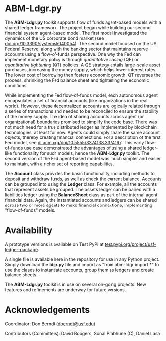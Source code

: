# ABM-Ldgr.py

The <b>ABM-Ldgr.py</b> toolkit supports flow of funds agent-based models with a shared ledger framework. The project began while building our second financial system agent-based model. The first model investigated the dynamics of the US corporate bond market (see <a href="https://doi.org/10.3390/systems5040054">doi.org/10.3390/systems5040054</a>). The second model focused on the US Federal Reserve, along with the banking sector that maintains reserve accounts using a flow-of-funds perspective. One way the Fed can implement monetary policy is through <i>quantitative easing</i> (QE) or <i>quantitative tightening</i> (QT) policies. A QE strategy entails large-scale asset purchases, increasing the money supply, which helps lower interest rates. The lower cost of borrowing then fosters economic growth. QT reverses the process, shrinking the Fed balance sheet and tightening the economic conditions.

While implementing the Fed flow-of-funds model, each autonomous agent encapsulates a set of financial accounts (like organizations in the real world).  However, these decentralized accounts are logically related through a series of transactions and needed to be reconciled to ensure the stability of the money supply. The idea of sharing accounts across agent (or organizational) boundaries promised to simplify the code base.  There was not much need for a true distributed ledger as implemented by blockchain technologies, at least for now. Agents could simply share the same account objects, thereby creating financial connections. For a description of the first Fed model, see <a href="https://dl.acm.org/doi/10.5555/3374138.3374167">dl.acm.org/doi/10.5555/3374138.3374167</a>. This early flow-of-funds use case demonstrated the advantages of using a shared ledger-like functionality for such models, hence the <b>ABM-Ldgr.py</b> toolkit. The second version of the Fed agent-based model was much simpler and easier to maintain, with a richer set of reporting capabilities.

The <b>Account</b> class provides the basic functionality, including methods to deposit and withdraw funds, as well as check the current balance. Accounts can be grouped into using the <b>Ledger</b> class. For example, all the accounts that represent assets be grouped. The assets ledger can be paired with a liabilities ledger using the <b>BalanceSheet</b> class as part of the internal agent financial data. Again, the instantiated accounts and ledgers can be shared across two or more agents to make financial connections, implementing "flow-of-funds" models.

# Availability

A prototype versions is available on Test PyPI at <a href="https://test.pypi.org/project/usf-ledger-package">test.pypi.org/project/usf-ledger-package</a>.

A single file is available here in the repository for use in any Python project.  Simply download the <b>ldgr.py</b> file and import as "from abm-ldgr import *" to use the clases to instantiate accounts, group them as ledgers and create balance sheets.

The <b>ABM-Ldgr.py</b> toolkit is in use on several on-going projects.  New features and refinements are underway for future versions.

# Acknowledgements

Coordinator: Don Berndt (<a href="mailto:dberndt@usf.edu">dberndt@usf.edu</a>)

Contributors (Committers): David Boogers, Sonal Prabhune (C), Daniel Lasa

